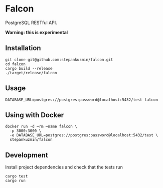 # Falcon

PostgreSQL RESTful API.

**Warning: this is experimental**

## Installation

    git clone git@github.com:stepankuzmin/falcon.git
    cd falcon
    cargo build --release
    ./target/release/falcon

## Usage

    DATABASE_URL=postgres://postgres:password@localhost:5432/test falcon

## Using with Docker

    docker run -d —rm —name falcon \
      -p 3000:3000 \
      -e DATABASE_URL=postgres://postgres:password@localhost:5432/test \
      stepankuzmin/falcon

## Development

Install project dependencies and check that the tests run

    cargo test
    cargo run
